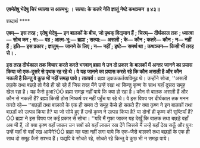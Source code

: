 **एवमेतेषु भेदेषु चिरं ध्यात्वा स आत्मभू: ।** **सत्या: के कतरे नेति ज्ञातुं नेष्टे कथञ्चन ॥ ४३॥** 

शब्दार्थ **** 

**एवम्—** **इस तरह** **; एतेषु भेदेषु—** **इन बालकों के बीच, जो पृथक् विद्यमान हैं** **; चिरम्—** **दीर्घकाल तक** **; ध्यात्वा—** **सोच कर** **;** **स:—** **वह** **; आत्म-भू:—** **ब्रह्मा** **; सत्या:—** **असली** **; के—** **कौन** **; कतरे—** **कौन** **; न—** **नहीं हैं** **; इति—** **इस प्रकार** **; ज्ञातुम्—** **जानने के** **लिए** **; न—** **नहीं** **; इष्टे—** **समर्थ था** **; कथञ्चन—** **किसी भी तरह से।** **.** 

**इस तरह दीर्घकाल तक विचार करते करते भगवान् ब्रह्मा ने उन दो प्रकार के बालकों में** **अन्तर जानने का प्रयास किया जो एक-दूसरे से पृथक् रह रहे थे। वे यह जानने का प्रयास करते** **रहे कि कौन असली है और कौन नकली है किन्तु वे कुछ भी नहीं समझ पाये।** **तात्पर्य :** ब्रह्मा ङ्क्षककर्तव्यविमूढ़ थे। उन्होंने सोचा, ''असली लड़के तथा बछड़े तो वैसे ही सो रहे हैं जिस तरह मैंने उन्हें रखा था किन्तु कृष्ण के साथ यहाँ दूसरा समूह खेल रहा है। यह कैसे हुआ?ÓÓ ब्रह्मा समझ नहीं पाये कि क्या हो रहा है। कौन से बालक असली हैं और कौन से नकली हैं? ब्रह्मा किसी ठोस निष्कर्ष पर नहीं पहुँच पा रहे थे। वे इस विषय पर दीर्घकाल तक मनन करते रहे— ''बछड़ों तथा बालकों के एक ही समय दो समूह कैसे हो सकते हैं? क्या कृष्ण ने इन बालकों तथा बछड़ों को उत्पन्न किया है? या जो सोये हुए हैं उन्हें कृष्ण ने उत्पन्न किया है? या दोनों ही कृष्ण की सृष्टियाँ हैं?ÓÓ ब्रह्मा ने इस विषय पर कई प्रकार से सोचा। ''यदि मैं गुफा जाकर यह देखूँ कि बालक तथा बछड़े वहाँ अब भी हैं, तो क्या कृष्ण वहाँ जाकर उन सबों को यहाँ लाकर रख देंगे जिससे मैं उन्हें यहाँ देख सकूँ और पुन: उन्हें यहाँ से वहाँ रख आयेंगे?ÓÓ ब्रह्मा यह पता नहीं लगा पाये कि एक-जैसे बालकों तथा बछड़ों के एक ही साथ दो समूह कैसे सश्भव हैं। यद्यपि वे सोचते रहे, सोचते रहे किन्तु वे कुछ भी न समझ पाये।  